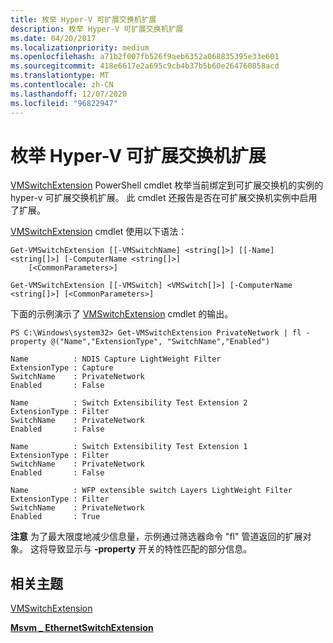 ```yaml
---
title: 枚举 Hyper-V 可扩展交换机扩展
description: 枚举 Hyper-V 可扩展交换机扩展
ms.date: 04/20/2017
ms.localizationpriority: medium
ms.openlocfilehash: a71b2f007fb526f9aeb6352a068835395e33e601
ms.sourcegitcommit: 418e6617e2a695c9cb4b37b5b60e264760858acd
ms.translationtype: MT
ms.contentlocale: zh-CN
ms.lasthandoff: 12/07/2020
ms.locfileid: "96822947"
---
```

# <a name="enumerating-hyper-v-extensible-switch-extensions"></a>枚举 Hyper-V 可扩展交换机扩展


[VMSwitchExtension](/powershell/module/hyper-v/get-vmsystemswitchextension) PowerShell cmdlet 枚举当前绑定到可扩展交换机的实例的 hyper-v 可扩展交换机扩展。 此 cmdlet 还报告是否在可扩展交换机实例中启用了扩展。

[VMSwitchExtension](/powershell/module/hyper-v/get-vmsystemswitchextension) cmdlet 使用以下语法：

``` syntax
Get-VMSwitchExtension [[-VMSwitchName] <string[]>] [[-Name] <string[]>] [-ComputerName <string[]>]
    [<CommonParameters>]

Get-VMSwitchExtension [[-VMSwitch] <VMSwitch[]>] [-ComputerName <string[]>] [<CommonParameters>]
```

下面的示例演示了 [VMSwitchExtension](/powershell/module/hyper-v/get-vmsystemswitchextension) cmdlet 的输出。

``` syntax
PS C:\Windows\system32> Get-VMSwitchExtension PrivateNetwork | fl -property @("Name","ExtensionType", "SwitchName","Enabled")

Name          : NDIS Capture LightWeight Filter
ExtensionType : Capture
SwitchName    : PrivateNetwork
Enabled       : False

Name          : Switch Extensibility Test Extension 2
ExtensionType : Filter
SwitchName    : PrivateNetwork
Enabled       : False

Name          : Switch Extensibility Test Extension 1
ExtensionType : Filter
SwitchName    : PrivateNetwork
Enabled       : False

Name          : WFP extensible switch Layers LightWeight Filter
ExtensionType : Filter
SwitchName    : PrivateNetwork
Enabled       : True
```

**注意**  为了最大限度地减少信息量，示例通过筛选器命令 "fl" 管道返回的扩展对象。 这将导致显示与 **-property** 开关的特性匹配的部分信息。

 

## <a name="related-topics"></a>相关主题


[VMSwitchExtension](/powershell/module/hyper-v/get-vmsystemswitchextension)

[**Msvm \_ EthernetSwitchExtension**](/windows/desktop/HyperV_v2/msvm-ethernetswitchextension)

 

